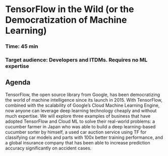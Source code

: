 # TensorFlow in the Wild (or the Democratization of Machine Learning)

### Time: 45 min

### Target audience: Developers and ITDMs. Requires no ML expertise

## Agenda

TensorFlow, the open source library from Google, has been democratizing the world of machine intelligence 
since its launch in 2015. With TensorFlow, combined with the scalability of Google’s Cloud Machine Learning 
Engine, now anyone can leverage deep learning technology cheaply and without much expertise. We will explore 
three examples of business that have adopted TensorFlow and Cloud ML to solve their real-world problems: 
a cucumber farmer in Japan who was able to build a deep learning-based cucumber sorter by himself, a used car 
auction service using TF for classifying car models and parts with 100x better training performance, and a 
global insurance company that has been able to increase prediction accuracy significantly on accident cases.
